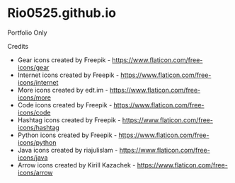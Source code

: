 # Rio0525.github.io

Portfolio Only

Credits
- Gear icons created by Freepik - https://www.flaticon.com/free-icons/gear
- Internet icons created by Freepik - https://www.flaticon.com/free-icons/internet
- More icons created by edt.im - https://www.flaticon.com/free-icons/more
- Code icons created by Freepik - https://www.flaticon.com/free-icons/code
- Hashtag icons created by Freepik - https://www.flaticon.com/free-icons/hashtag
- Python icons created by Freepik - https://www.flaticon.com/free-icons/python
- Java icons created by riajulislam - https://www.flaticon.com/free-icons/java
- Arrow icons created by Kirill Kazachek - https://www.flaticon.com/free-icons/arrow
